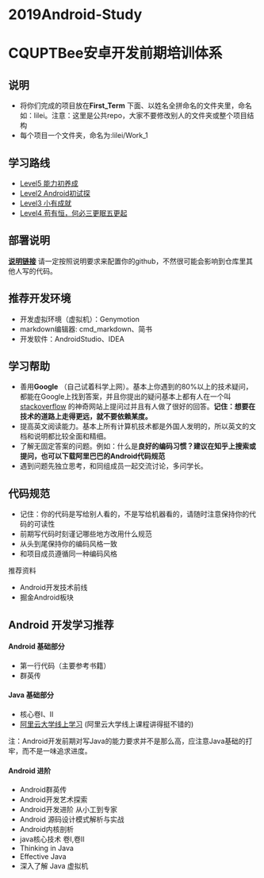 ﻿# 2019Android-Study
# CQUPTBee安卓开发前期培训体系
## 说明 

- 将你们完成的项目放在**First_Term** 下面、以姓名全拼命名的文件夹里，命名如：lilei。注意：这里是公共repo，大家不要修改别人的文件夹或整个项目结构
- 每个项目一个文件夹，命名为:lilei/Work_1

## 学习路线 

* [Level5 能力初养成](/source/Stage1.md)
* [Level2 Android初试探](/source/Stage2.md)
* [Level3 小有成就](/source/Stage3.md)
* [Level4 苟有恒，何必三更眠五更起](/source/Stage4.md)

## 部署说明

**[说明链接](/source/config_git.md)** 请一定按照说明要求来配置你的github，不然很可能会影响到仓库里其他人写的代码。

## 推荐开发环境

- 开发虚拟环境（虚拟机）：Genymotion
- markdown编辑器: cmd_markdown、简书
- 开发软件：AndroidStudio、IDEA

## 学习帮助

- 善用**Google** （自己试着科学上网）。基本上你遇到的80%以上的技术疑问，都能在Google上找到答案，并且你提出的疑问基本上都有人在一个叫 [stackoverflow](http://stackoverflow.com/) 的神奇网站上提问过并且有人做了很好的回答。**记住：想要在技术的道路上走得更远，就不要依赖某度。**
- 提高英文阅读能力。基本上所有计算机技术都是外国人发明的，所以英文的文档和说明都比较全面和精细。
- 了解无固定答案的问题。例如：什么是**良好的编码习惯？**建议在知乎上搜索或提问，也可以**下载阿里巴巴的Android代码规范** 
- 遇到问题先独立思考，和同组成员一起交流讨论，多问学长。

## **代码规范** 

- 记住：你的代码是写给别人看的，不是写给机器看的，请随时注意保持你的代码的可读性
- 前期写代码时刻谨记哪些地方改用什么规范
- 从头到尾保持你的编码风格一致
- 和项目成员遵循同一种编码风格

推荐资料

- Android开发技术前线
- 掘金Android板块


## Android 开发学习推荐

#### Android 基础部分

- 第一行代码（主要参考书籍）
- 群英传

#### Java 基础部分

- 核心卷I、II
- [阿里云大学线上学习](https://edu.aliyun.com/course/explore?title=Java) (阿里云大学线上课程讲得挺不错的)

注：Android开发前期对写Java的能力要求并不是那么高，应注意Java基础的打牢，而不是一味追求进度。

#### Android 进阶

- Android群英传
- Android开发艺术探索
- Android开发进阶 从小工到专家
- Android 源码设计模式解析与实战
- Android内核剖析
- java核心技术 卷I,卷II
- Thinking in Java
- Effective Java
- 深入了解 Java 虚拟机
